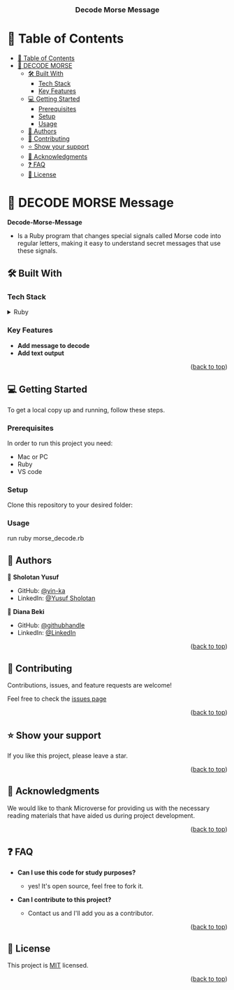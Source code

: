 <div align="center">
  <h3><b>Decode Morse Message</b></h3>
</div>

<!-- TABLE OF CONTENTS -->

# 📗 Table of Contents

- [📗 Table of Contents](#-table-of-contents)
- [📖 DECODE MORSE ](#-decode-morse-)
  - [🛠 Built With ](#-built-with-)
    - [Tech Stack ](#tech-stack-)
    - [Key Features ](#key-features-)
  - [💻 Getting Started ](#-getting-started-)
    - [Prerequisites](#prerequisites)
    - [Setup](#setup)
    - [Usage](#usage)
  - [👥 Authors ](#-authors-)
  - [🤝 Contributing ](#-contributing-)
  - [⭐️ Show your support ](#️-show-your-support-)
  - [🙏 Acknowledgments ](#-acknowledgments-)
  - [❓ FAQ ](#-faq-)
  - [📝 License ](#-license-)

<!-- PROJECT DESCRIPTION -->

# 📖 DECODE MORSE Message<a name="about-project"></a>

**Decode-Morse-Message**
- Is a Ruby program that changes special signals called Morse code into regular letters, making it easy to understand secret messages that use these signals.

## 🛠 Built With <a name="built-with"></a>

### Tech Stack <a name="tech-stack"></a>

<details>
<summary>Ruby</summary>
  <ul>
    <li><a href="https://www.ruby-lang.org/en/">Ruby</a></li>
  </ul>
</details>

<!-- Features -->

### Key Features <a name="key-features"></a>

- **Add message to decode**
- **Add text output**

<p align="right">(<a href="#readme-top">back to top</a>)</p>

<!-- GETTING STARTED -->

## 💻 Getting Started <a name="getting-started"></a>

To get a local copy up and running, follow these steps.

### Prerequisites

In order to run this project you need:

- Mac or PC
- Ruby 
- VS code

### Setup

Clone this repository to your desired folder:

<!--
Example commands:

```sh
  cd my-folder
  git clone git@github.com:yin-ka/decode-morse-message.git
```
--->
<!--
### Install

Install this project with:

<!--
Example command:

```sh
  cd my-project
```
--->

### Usage
 run ruby morse_decode.rb
<!--
Example command:
<!--
### Run tests

To run tests, run the following command:

<p align="right">(<a href="#readme-top">back to top</a>)</p>

<!-- AUTHORS -->

## 👥 Authors <a name="authors"></a>

👤 **Sholotan Yusuf**

- GitHub: [@yin-ka](https://github.com/yin-ka)
- LinkedIn: [@Yusuf Sholotan](https://www.linkedin.com/in/yusuf-sholotan/)

👤 **Diana Beki**

- GitHub: [@githubhandle]()
- LinkedIn: [@LinkedIn]()


<p align="right">(<a href="#readme-top">back to top</a>)</p>

<!-- CONTRIBUTING -->

## 🤝 Contributing <a name="contributing"></a>

Contributions, issues, and feature requests are welcome!

Feel free to check the [issues page](https://github.com/yin-ka/decode-morse-message/issues)

<p align="right">(<a href="#readme-top">back to top</a>)</p>

<!-- SUPPORT -->

## ⭐️ Show your support <a name="support"></a>


If you like this project, please leave a star.

<p align="right">(<a href="#readme-top">back to top</a>)</p>

<!-- ACKNOWLEDGEMENTS -->

## 🙏 Acknowledgments <a name="acknowledgements"></a>


We would like to thank Microverse for providing us with the necessary reading materials that have aided us during project development.

<p align="right">(<a href="#readme-top">back to top</a>)</p>

<!-- FAQ (optional) -->

## ❓ FAQ <a name="faq"></a>

- **Can I use this code for study purposes?**

  - yes! It's open source, feel free to fork it.

- **Can I contribute to this project?**

  - Contact us and I'll add you as a contributor.

<p align="right">(<a href="#readme-top">back to top</a>)</p>

<!-- LICENSE -->

## 📝 License <a name="license"></a>

This project is [MIT](https://github.com/yin-ka/decode-morse-message/blob/dev/LICENSE) licensed.

<p align="right">(<a href="#readme-top">back to top</a>)</p>